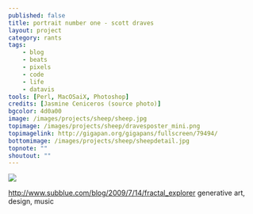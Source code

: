 ```yaml
---
published: false
title: portrait number one - scott draves
layout: project
category: rants
tags:
    - blog
    - beats
    - pixels
    - code
    - life
    - datavis
tools: [Perl, MacOSaiX, Photoshop]
credits: [Jasmine Ceniceros (source photo)]
bgcolor: 4d0a00
image: /images/projects/sheep/sheep.jpg
topimage: /images/projects/sheep/dravesposter_mini.png
topimagelink: http://gigapan.org/gigapans/fullscreen/79494/
bottomimage: /images/projects/sheep/sheepdetail.jpg
topnote: ""
shoutout: ""
---
```

<img class='feedimg' src='http://kiddphunk.com{{page.topimage}}'>

http://www.subblue.com/blog/2009/7/14/fractal_explorer
generative art, design, music


